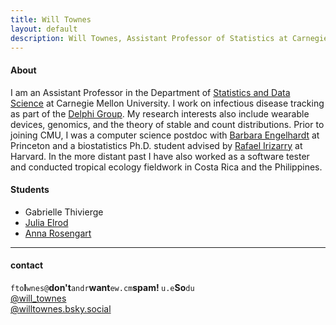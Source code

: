 ```yaml
---
title: Will Townes
layout: default
description: Will Townes, Assistant Professor of Statistics at Carnegie Mellon
---
```


#### About
I am an Assistant Professor in the Department of [Statistics and Data Science](https://www.cmu.edu/dietrich/statistics-datascience/index.html) at Carnegie Mellon University. I work on infectious disease tracking as part of the [Delphi Group](https://delphi.cmu.edu/). My research interests also include wearable devices, genomics, and the theory of stable and count distributions. Prior to joining CMU, I was a computer science postdoc with [Barbara Engelhardt](https://www.stanfordgladstonebeehive.com/) at Princeton and a biostatistics Ph.D. student advised by [Rafael Irizarry](http://rafalab.dfci.harvard.edu/) at Harvard. In the more distant past I have also worked as a software tester and conducted tropical ecology fieldwork in Costa Rica and the Philippines. 

#### Students

* Gabrielle Thivierge
* [Julia Elrod](https://juliakelrod.com)
* [Anna Rosengart](https://aerosengart.github.io)




<!--[Curriculum Vitae ![CV as pdf](static/pdf-icon.png)]({{ BASE_PATH }}/static/Townes_curriculum_vitae.pdf)

[orcid](http://orcid.org): [0000-0002-4914-6671](http://orcid.org/0000-0002-4914-6671)-->

---

<div class="container">
<h4><a name="contact"></a>contact</h4>
    <div id="hide_email">
            <code>fto</code><b>I</b><code>wnes@</code><b>don't</b><code>andr</code><b>want</b><code>ew.cm</code><b>spam!
            </b><code>u.e</code><b>So</b><code>du</code><br/>
            </div>
    <div id="twitter">
    <a href="https://twitter.com/will_townes">@will_townes</a>
    </div>
    <div id="bluesky">
    <a href="https://bsky.app/profile/willtownes.bsky.social">@willtownes.bsky.social</a>
    </div>
</div>

